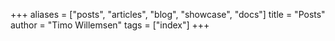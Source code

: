 +++
aliases = ["posts", "articles", "blog", "showcase", "docs"]
title = "Posts"
author = "Timo Willemsen"
tags = ["index"]
+++